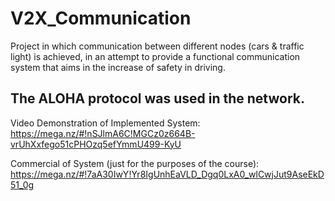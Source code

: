 # V2X_Communication
Project in which communication between different nodes (cars & traffic light) is achieved, in an attempt to provide a functional communication
system that aims in the increase of safety in driving.

The ALOHA protocol was used in the network.
--------------------------------------------------------------
Video Demonstration of Implemented System:
https://mega.nz/#!nSJlmA6C!MGCz0z664B-vrUhXxfego51cPHOzq5efYmmU499-KyU

Commercial of System (just for the purposes of the course):
https://mega.nz/#!7aA30IwY!Yr8IgUnhEaVLD_Dgq0LxA0_wlCwjJut9AseEkD51_0g
